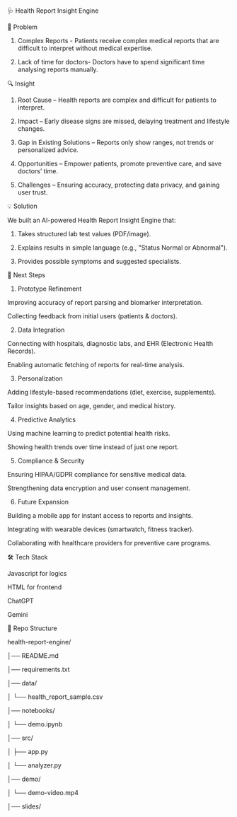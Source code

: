 🩺 Health Report Insight Engine

📌 Problem

1. Complex Reports - Patients receive complex medical reports that are difficult to interpret without medical expertise.

2. Lack of time for doctors- Doctors have to spend significant time analysing reports manually.

🔍 Insight

1. Root Cause – Health reports are complex and difficult for patients to interpret.

2. Impact – Early disease signs are missed, delaying treatment and lifestyle changes.

3. Gap in Existing Solutions – Reports only show ranges, not trends or personalized advice.

4. Opportunities – Empower patients, promote preventive care, and save doctors’ time.

5. Challenges – Ensuring accuracy, protecting data privacy, and gaining user trust.

💡 Solution

 We built an AI-powered Health Report Insight Engine that:

1. Takes structured lab test values (PDF/image).

2. Explains results in simple language (e.g., "Status Normal or Abnormal").

3. Provides possible symptoms and suggested specialists.











🚀 Next Steps

1. Prototype Refinement

Improving accuracy of report parsing and biomarker interpretation.

Collecting feedback from initial users (patients & doctors).

2. Data Integration

Connecting with hospitals, diagnostic labs, and EHR (Electronic Health Records).

Enabling automatic fetching of reports for real-time analysis.

3. Personalization

Adding lifestyle-based recommendations (diet, exercise, supplements).

Tailor insights based on age, gender, and medical history.

4. Predictive Analytics

Using machine learning to predict potential health risks.

Showing health trends over time instead of just one report.

5. Compliance & Security

Ensuring HIPAA/GDPR compliance for sensitive medical data.

Strengthening data encryption and user consent management.

6. Future Expansion

Building a mobile app for instant access to reports and insights.

Integrating with wearable devices (smartwatch, fitness tracker).

Collaborating with healthcare providers for preventive care programs.

🛠️ Tech Stack

Javascript for logics

HTML for frontend

ChatGPT

Gemini


📂 Repo Structure

health-report-engine/

│── README.md

│── requirements.txt

│── data/

│   └── health_report_sample.csv

│── notebooks/

│   └── demo.ipynb

│── src/

│   ├── app.py

│   └── analyzer.py

│── demo/

│   └── demo-video.mp4

│── slides/
